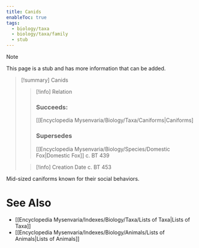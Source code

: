 ```yaml
---
title: Canids
enableToc: true
tags:
  - biology/taxa
  - biology/taxa/family
  - stub
---
```


> [!note]
> This page is a stub and has more information that can be added.

> [!summary] Canids
> > [!info] Relation
> > ### Succeeds:
> > [[Encyclopedia Mysenvaria/Biology/Taxa/Caniforms|Caniforms]
> > ### Supersedes 
> > [[Encyclopedia Mysenvaria/Biology/Species/Domestic Fox|Domestic Fox]] c. BT 439
>
> > [!info] Creation Date
> > c. BT 453

Mid-sized caniforms known for their social behaviors.

# See Also
- [[Encyclopedia Mysenvaria/Indexes/Biology/Taxa/Lists of Taxa|Lists of Taxa]]
- [[Encyclopedia Mysenvaria/Indexes/Biology/Animals/Lists of Animals|Lists of Animals]]
